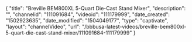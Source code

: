 {
    "title": "Breville BEM800XL 5-Quart Die-Cast Stand Mixer",
    "description": "",
    "channelid": "111091684",
    "videoid": "111179999",
    "date_created": "1502923635",
    "date_modified": "1504049177",
    "type": "captivate",
    "layout": "channelVideo",
    "url": "\/bbbusa-latest-videos\/breville-bem800xl-5-quart-die-cast-stand-mixer\/111091684-111179999"
}
